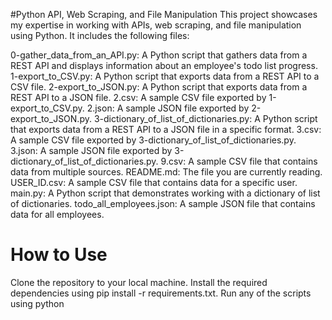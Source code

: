 #Python API, Web Scraping, and File Manipulation
This project showcases my expertise in working with APIs, web scraping, and file manipulation using Python. It includes the following files:

0-gather_data_from_an_API.py: A Python script that gathers data from a REST API and displays information about an employee's todo list progress.
1-export_to_CSV.py: A Python script that exports data from a REST API to a CSV file.
2-export_to_JSON.py: A Python script that exports data from a REST API to a JSON file.
2.csv: A sample CSV file exported by 1-export_to_CSV.py.
2.json: A sample JSON file exported by 2-export_to_JSON.py.
3-dictionary_of_list_of_dictionaries.py: A Python script that exports data from a REST API to a JSON file in a specific format.
3.csv: A sample CSV file exported by 3-dictionary_of_list_of_dictionaries.py.
3.json: A sample JSON file exported by 3-dictionary_of_list_of_dictionaries.py.
9.csv: A sample CSV file that contains data from multiple sources.
README.md: The file you are currently reading.
USER_ID.csv: A sample CSV file that contains data for a specific user.
main.py: A Python script that demonstrates working with a dictionary of list of dictionaries.
todo_all_employees.json: A sample JSON file that contains data for all employees.
# How to Use
Clone the repository to your local machine.
Install the required dependencies using pip install -r requirements.txt.
Run any of the scripts using python <script name>.
Check the generated files for the output.
# Dependencies
This project uses the following dependencies:

requests for working with REST APIs.
beautifulsoup4 for web scraping.
pandas for working with CSV files.
json for working with JSON files.

License
This project is licensed under the MIT License. See the LICENSE file for details.
